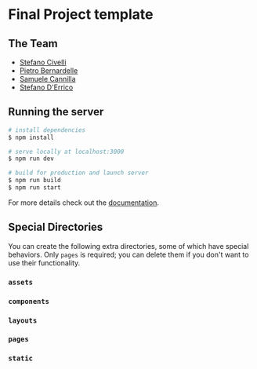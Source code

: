 # Final Project template
## The Team
* [Stefano Civelli](https://github.com/Stefano-Civelli)
* [Pietro Bernardelle](https://github.com/PietroBernardelle)
* [Samuele Cannilla](https://github.com/scannilla)
* [Stefano D'Errico](https://github.com/stefanoderr)


## Running the server

```bash
# install dependencies
$ npm install

# serve locally at localhost:3000
$ npm run dev

# build for production and launch server
$ npm run build
$ npm run start

```
For more details check out the [documentation](https://nuxtjs.org).

## Special Directories

You can create the following extra directories, some of which have special behaviors. Only `pages` is required; you can delete them if you don't want to use their functionality.

### `assets`
### `components`
### `layouts`
### `pages`
### `static`


